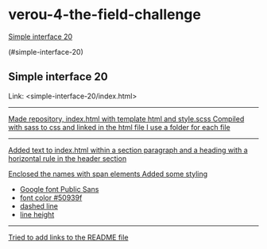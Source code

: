 # verou-4-the-field-challenge

<a href="#simple-interface-20">Simple interface 20</a>

(#simple-interface-20)

## Simple interface 20
Link: <simple-interface-20/index.html>
<a href="./simple-interface-20/" target="_blank">

___

Made repository, index.html with template html and style.scss
Compiled with sass to css and linked in the html file
I use a folder for each file

___

Added text to index.html within a section paragraph and a heading with a horizontal rule in the header section

Enclosed the names with span elements
Added some styling
- Google font Public Sans
- font color #50939f
- dashed line
- line height

___

Tried to add links to the README file


